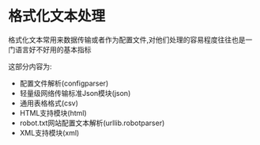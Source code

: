 # 格式化文本处理

格式化文本常用来数据传输或者作为配置文件,对他们处理的容易程度往往也是一门语言好不好用的基本指标

这部分内容为:

+ 配置文件解析(configparser)
+ 轻量级网络传输标准Json模块(json)
+ 通用表格格式(csv)
+ HTML支持模块(html)
+ robot.txt网站配置文本解析(urllib.robotparser)
+ XML支持模块(xml)
